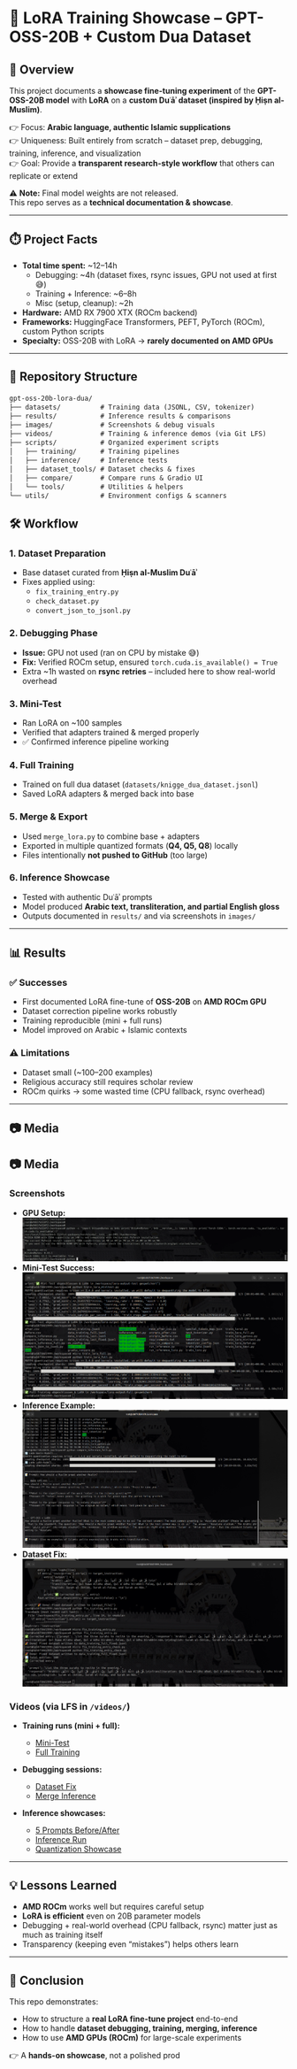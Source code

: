 # 🕌 LoRA Training Showcase – GPT-OSS-20B + Custom Dua Dataset

## 🚀 Overview
This project documents a **showcase fine-tuning experiment** of the **GPT-OSS-20B model** with **LoRA** on a **custom Duʿāʾ dataset (inspired by Ḥiṣn al-Muslim)**.  

👉 Focus: **Arabic language, authentic Islamic supplications**  
👉 Uniqueness: Built entirely from scratch – dataset prep, debugging, training, inference, and visualization  
👉 Goal: Provide a **transparent research-style workflow** that others can replicate or extend  

⚠️ **Note:** Final model weights are not released.  
This repo serves as a **technical documentation & showcase**.

---

## ⏱️ Project Facts
- **Total time spent:** ~12–14h  
  - Debugging: ~4h (dataset fixes, rsync issues, GPU not used at first 😅)  
  - Training + Inference: ~6–8h  
  - Misc (setup, cleanup): ~2h  
- **Hardware:** AMD RX 7900 XTX (ROCm backend)  
- **Frameworks:** HuggingFace Transformers, PEFT, PyTorch (ROCm), custom Python scripts  
- **Specialty:** OSS-20B with LoRA → **rarely documented on AMD GPUs**  

---

## 📂 Repository Structure
```tree
gpt-oss-20b-lora-dua/
├── datasets/          # Training data (JSONL, CSV, tokenizer)
├── results/           # Inference results & comparisons
├── images/            # Screenshots & debug visuals
├── videos/            # Training & inference demos (via Git LFS)
├── scripts/           # Organized experiment scripts
│   ├── training/      # Training pipelines
│   ├── inference/     # Inference tests
│   ├── dataset_tools/ # Dataset checks & fixes
│   ├── compare/       # Compare runs & Gradio UI
│   └── tools/         # Utilities & helpers
└── utils/             # Environment configs & scanners
```

## 🛠️ Workflow

### 1. Dataset Preparation
- Base dataset curated from **Ḥiṣn al-Muslim Duʿāʾ**  
- Fixes applied using:
  - `fix_training_entry.py`
  - `check_dataset.py`
  - `convert_json_to_jsonl.py`

### 2. Debugging Phase
- **Issue:** GPU not used (ran on CPU by mistake 😅)  
- **Fix:** Verified ROCm setup, ensured `torch.cuda.is_available() = True`  
- Extra ~1h wasted on **rsync retries** – included here to show real-world overhead  

### 3. Mini-Test
- Ran LoRA on ~100 samples  
- Verified that adapters trained & merged properly  
- ✅ Confirmed inference pipeline working  

### 4. Full Training
- Trained on full dua dataset (`datasets/knigge_dua_dataset.jsonl`)  
- Saved LoRA adapters & merged back into base  

### 5. Merge & Export
- Used `merge_lora.py` to combine base + adapters  
- Exported in multiple quantized formats (**Q4, Q5, Q8**) locally  
- Files intentionally **not pushed to GitHub** (too large)  

### 6. Inference Showcase
- Tested with authentic Duʿāʾ prompts  
- Model produced **Arabic text, transliteration, and partial English gloss**  
- Outputs documented in `results/` and via screenshots in `images/`  

---

## 📊 Results

### ✅ Successes
- First documented LoRA fine-tune of **OSS-20B** on **AMD ROCm GPU**  
- Dataset correction pipeline works robustly  
- Training reproducible (mini + full runs)  
- Model improved on Arabic + Islamic contexts  

### ⚠️ Limitations
- Dataset small (~100–200 examples)  
- Religious accuracy still requires scholar review  
- ROCm quirks → some wasted time (CPU fallback, rsync overhead)  

---

## 📷 Media

## 📷 Media

### Screenshots
- **GPU Setup:** ![](images/b200_Cuda12.png)  
- **Mini-Test Success:** ![](images/mini_training_success.png)  
- **Inference Example:** ![](images/full_compare1.png)  
- **Dataset Fix:** ![](images/Test_run_fix_success.png)  

### Videos (via LFS in `/videos/`)
- **Training runs (mini + full):**  
  - [Mini-Test](videos/b200_training_MINITEST.mp4)  
  - [Full Training](videos/b200_training_FULL.mp4)  

- **Debugging sessions:**  
  - [Dataset Fix](videos/b200_FIX_data_entry-2025-08-20_13.41.22.mp4)  
  - [Merge Inference](videos/b200_MERGE_INFERENCE_LAST.mp4)  

- **Inference showcases:**  
  - [5 Prompts Before/After](videos/b200_5promptstraining_before_after.mp4)  
  - [Inference Run](videos/b200_INFERENCE_Test.mp4)  
  - [Quantization Showcase](videos/B200_MXFP4_quantization_6prompts_after.mp4)  


---

## 💡 Lessons Learned
- **AMD ROCm** works well but requires careful setup  
- **LoRA is efficient** even on 20B parameter models  
- Debugging + real-world overhead (CPU fallback, rsync) matter just as much as training itself  
- Transparency (keeping even “mistakes”) helps others learn  

---

## 🎯 Conclusion
This repo demonstrates:  
- How to structure a **real LoRA fine-tune project** end-to-end  
- How to handle **dataset debugging, training, merging, inference**  
- How to use **AMD GPUs (ROCm)** for large-scale experiments  

👉 A **hands-on showcase**, not a polished prod
